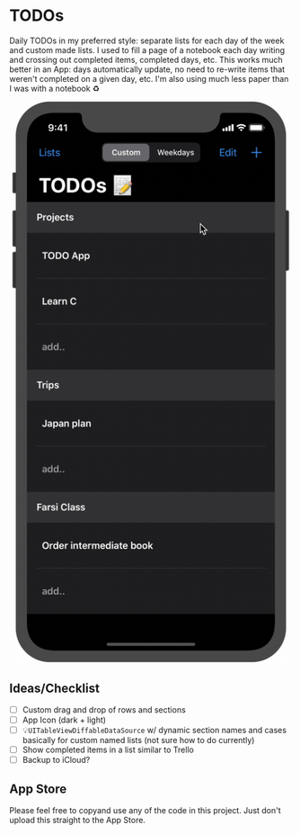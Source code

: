 # TODOs

Daily TODOs in my preferred style: separate lists for each day of the week and custom made lists. I used to fill a page of a notebook each day writing and crossing out completed items, completed days, etc. This works much better in an App: days automatically update, no need to re-write items that weren't completed on a given day, etc. I'm also using much less paper than I was with a notebook :recycle:

![animated](photos/animated.gif)

## Ideas/Checklist

- [ ] Custom drag and drop of rows and sections
- [ ] App Icon (dark + light)
- [ ] 💡`UITableViewDiffableDataSource` w/ dynamic section names and cases basically for custom named lists (not sure how to do currently)
- [ ] Show completed items in a list similar to Trello
- [ ] Backup to iCloud?

## App Store

Please feel free to copyand use any of the code in this project. Just don't upload this straight to the App Store.
